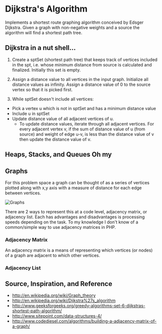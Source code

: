 # Dijkstra's Algorithm

Implements a shortest route graphing algorithm conceived by Edsger Dijkstra. Given a graph with non-negative
weights and a source the algorithm will find a shortest path tree.

## Dijkstra in a nut shell...

1. Create a sptSet (shortest path tree) that keeps track of vertices included in the spt, i.e. whose minimum
distance from source is calculated and finalized. Initially this set is empty.

2. Assign a distance value to all vertices in the input graph. Initialize all distance values as infinity.
Assign a distance value of 0 to the source vertex so that it is picked first.

3. While sptSet doesn't include all vertices:
 * Pick a vertex u which is not in sptSet and has a minimum distance value
 * Include u in sptSet
 * Update distance value of all adjacent vertices of u.
   * To update distance values, iterate through all adjacent vertices. For every adjacent vertex v, if the 
   sum of distance value of u (from source) and weight of edge u-v, is less than the distance value of
   v then update the distance value of v.
       
       
## Heaps, Stacks, and Queues Oh my



## Graphs

For this problem space a graph can be thought of as a series of vertices plotted along with x,y axis with a
measure of distance for each edge between vertices.

![Graphs](http://upload.wikimedia.org/wikipedia/commons/5/57/Dijkstra_Animation.gif "Source: http://wikimedia.org/")

There are 2 ways to represent this at a code level, adjacency matrix, or adjacency list. Each has advantages 
and disadvantages is processing speeds depending on the task. To my knowledge I don't know of a common/simple
way to use  adjacency matrices in PHP.

### Adjacency Matrix

An adjacency matrix is a means of representing which vertices (or nodes) of a graph are adjacent to which other vertices.

### Adjacency List

## Source, Inspiration, and Reference
* http://en.wikipedia.org/wiki/Graph_theory
* http://en.wikipedia.org/wiki/Dijkstra%27s_algorithm
* http://www.geeksforgeeks.org/greedy-algorithms-set-6-dijkstras-shortest-path-algorithm/
* http://www.sitepoint.com/data-structures-4/
* http://www.codediesel.com/algorithms/building-a-adjacency-matrix-of-a-graph/